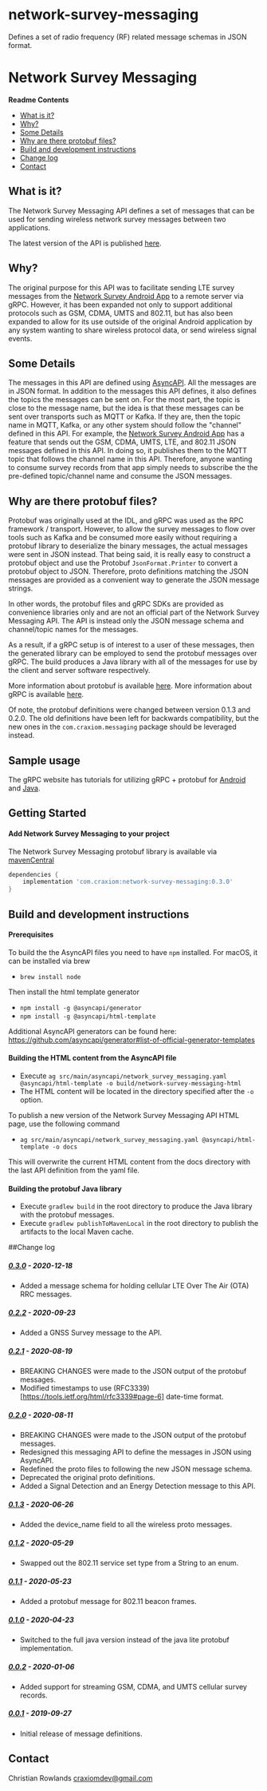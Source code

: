 # network-survey-messaging
Defines a set of radio frequency (RF) related message schemas in JSON format.

Network Survey Messaging
===============

**Readme Contents**
- [What is it?](#what-is-it?)
- [Why?](#why?)
- [Some Details](#some-details)
- [Why are there protobuf files?](#why-are-there-protobuf-files?)
- [Build and development instructions](#build-and-development-instructions)
- [Change log](#change-log)
- [Contact](#contact)


## What is it?
The Network Survey Messaging API defines a set of messages that can be used for sending wireless network survey
messages between two applications.

The latest version of the API is published [here](https://messaging.networksurvey.app/).


## Why?
The original purpose for this API was to facilitate sending LTE survey messages from the [Network Survey Android App](https://github.com/christianrowlands/android-network-survey)
to a remote server via gRPC. However, it has been expanded not only to support additional protocols such as
GSM, CDMA, UMTS and 802.11, but has also been expanded to allow for its use outside of the original Android application
by any system wanting to share wireless protocol data, or send wireless signal events.


## Some Details
The messages in this API are defined using [AsyncAPI](https://www.asyncapi.com/). All the messages are in JSON format.
In addition to the messages this API defines, it also defines the topics the messages can be sent on. For the most part,
the topic is close to the message name, but the idea is that these messages can be sent over transports such as MQTT
or Kafka. If they are, then the topic name in MQTT, Kafka, or any other system should follow the "channel" defined in
this API. For example, the [Network Survey Android App](https://github.com/christianrowlands/android-network-survey)
has a feature that sends out the GSM, CDMA, UMTS, LTE, and 802.11 JSON messages defined in this API. In doing so, it
publishes them to the MQTT topic that follows the channel name in this API. Therefore, anyone wanting to consume survey
records from that app simply needs to subscribe the the pre-defined topic/channel name and consume the JSON messages.


## Why are there protobuf files?
Protobuf was originally used at the IDL, and gRPC was used as the RPC framework / transport. However, to allow the
survey messages to flow over tools such as Kafka and be consumed more easily without requiring a protobuf library to
deserialize the binary messages, the actual messages were sent in JSON instead. That being said, it is really easy to
construct a protobuf object and use the Protobuf `JsonFormat.Printer` to convert a protobuf object to JSON. Therefore,
proto definitions matching the JSON messages are provided as a convenient way to generate the JSON message strings.

In other words, the protobuf files and gRPC SDKs are provided as convenience libraries only and are not an official part
of the Network Survey Messaging API. The API is instead only the JSON message schema and channel/topic names for the messages.

As a result, if a gRPC setup is of interest to a user of these messages, then the generated library can be employed to
send the protobuf messages over gRPC.  The build produces a Java library with all of the messages for use by the client
and server software respectively.

More information about protobuf is available [here](https://developers.google.com/protocol-buffers/).
More information about gRPC is available [here](https://grpc.io/).

Of note, the protobuf definitions were changed between version 0.1.3 and 0.2.0. The old definitions have been left for
backwards compatibility, but the new ones in the `com.craxiom.messaging` package should be leveraged instead.


## Sample usage
The gRPC website has tutorials for utilizing gRPC + protobuf for [Android](https://grpc.io/docs/quickstart/android/) and
[Java](https://grpc.io/docs/quickstart/java/).


## Getting Started
#### Add Network Survey Messaging to your project

The Network Survey Messaging protobuf library is available via [mavenCentral](https://search.maven.org/search?q=network-survey-messaging)

```groovy
dependencies {
    implementation 'com.craxiom:network-survey-messaging:0.3.0'
}
```

## Build and development instructions
#### Prerequisites

To build the the AsyncAPI files you need to have `npm` installed. For macOS, it can be installed via brew
 - `brew install node`

Then install the html template generator
 - `npm install -g @asyncapi/generator`
 - `npm install -g @asyncapi/html-template`

Additional AsyncAPI generators can be found here:  https://github.com/asyncapi/generator#list-of-official-generator-templates

#### Building the HTML content from the AsyncAPI file
 - Execute `ag src/main/asyncapi/network_survey_messaging.yaml @asyncapi/html-template -o build/network-survey-messaging-html`
 - The HTML content will be located in the directory specified after the `-o` option.

To publish a new version of the Network Survey Messaging API HTML page, use the following command
 - `ag src/main/asyncapi/network_survey_messaging.yaml @asyncapi/html-template -o docs`

This will overwrite the current HTML content from the docs directory with the last API definition from the yaml file.

#### Building the protobuf Java library
 - Execute `gradlew build` in the root directory to produce the Java library with the protobuf messages.
 - Execute `gradlew publishToMavenLocal` in the root directory to publish the artifacts to the local Maven cache.


##Change log
##### [0.3.0](https://github.com/christianrowlands/network-survey-messaging/releases/tag/v0.3.0) - 2020-12-18
 * Added a message schema for holding cellular LTE Over The Air (OTA) RRC messages.

##### [0.2.2](https://github.com/christianrowlands/network-survey-messaging/releases/tag/v0.2.2) - 2020-09-23
 * Added a GNSS Survey message to the API.
 
##### [0.2.1](https://github.com/christianrowlands/network-survey-messaging/releases/tag/v0.2.1) - 2020-08-19
 * BREAKING CHANGES were made to the JSON output of the protobuf messages.
 * Modified timestamps to use (RFC3339)[https://tools.ietf.org/html/rfc3339#page-6] date-time format.

##### [0.2.0](https://github.com/christianrowlands/network-survey-messaging/releases/tag/v0.2.0) - 2020-08-11
 * BREAKING CHANGES were made to the JSON output of the protobuf messages.
 * Redesigned this messaging API to define the messages in JSON using AsyncAPI.
 * Redefined the proto files to following the new JSON message schema.
 * Deprecated the original proto definitions.
 * Added a Signal Detection and an Energy Detection message to this API.

##### [0.1.3](https://github.com/christianrowlands/network-survey-messaging/releases/tag/v0.1.3) - 2020-06-26
 * Added the device_name field to all the wireless proto messages.

##### [0.1.2](https://github.com/christianrowlands/network-survey-messaging/releases/tag/v0.1.2) - 2020-05-29
 * Swapped out the 802.11 service set type from a String to an enum.

##### [0.1.1](https://github.com/christianrowlands/network-survey-messaging/releases/tag/v0.1.1) - 2020-05-23
 * Added a protobuf message for 802.11 beacon frames.

##### [0.1.0](https://github.com/christianrowlands/network-survey-messaging/releases/tag/v0.1.0) - 2020-04-23
 * Switched to the full java version instead of the java lite protobuf implementation.

##### [0.0.2](https://github.com/christianrowlands/network-survey-messaging/releases/tag/release-0.0.2) - 2020-01-06
 * Added support for streaming GSM, CDMA, and UMTS cellular survey records.

##### [0.0.1](https://github.com/christianrowlands/network-survey-messaging/releases/tag/release-0.0.1) - 2019-09-27
 * Initial release of message definitions.


Contact
-----------------------------------
Christian Rowlands <craxiomdev@gmail.com>
